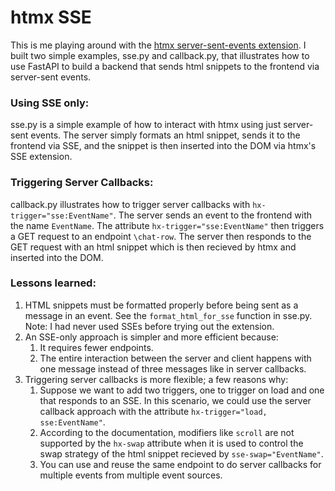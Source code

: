 # htmx SSE
This is me playing around with the [htmx server-sent-events extension](https://v1.htmx.org/extensions/server-sent-events/). I built two simple examples, sse.py and callback.py, that illustrates how to use FastAPI to build a backend that sends html snippets to the frontend via server-sent events.

### Using SSE only:
sse.py is a simple example of how to interact with htmx using just server-sent events. The server simply formats an html snippet, sends it to the frontend via SSE, and the snippet is then inserted into the DOM via htmx's SSE extension.

### Triggering Server Callbacks:
callback.py illustrates how to trigger server callbacks with `hx-trigger="sse:EventName"`. 
The server sends an event to the frontend with the name `EventName`. 
The attribute `hx-trigger="sse:EventName"` then triggers a GET request to an endpoint `\chat-row`. The server then responds to the GET request with an html snippet which is then recieved by htmx and inserted into the DOM. 

### Lessons learned:
1. HTML snippets must be formatted properly before being sent as a message in an event. See the `format_html_for_sse` function in sse.py. Note: I had never used SSEs before trying out the extension.
2. An SSE-only approach is simpler and more efficient because:
    1. It requires fewer endpoints.
    2. The entire interaction between the server and client happens with one message instead of three messages like in server callbacks.
3. Triggering server callbacks is more flexible; a few reasons why:
    1. Suppose we want to add two triggers, one to trigger on load and one that responds to an SSE. In this scenario, we could use the server callback approach with the attribute `hx-trigger="load, sse:EventName"`.
    2. According to the documentation, modifiers like `scroll` are not supported by the `hx-swap` attribute when it is used to control the swap strategy of the html snippet recieved by `sse-swap="EventName"`.
    3. You can use and reuse the same endpoint to do server callbacks for multiple events from multiple event sources.

